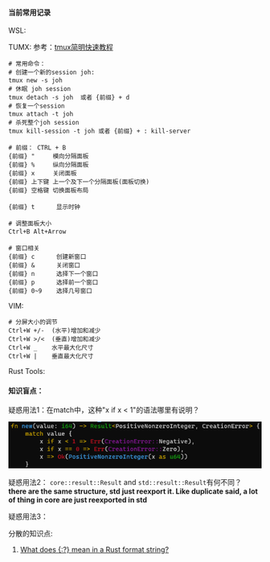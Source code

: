 #### 当前常用记录

WSL:

TUMX:
参考：[tmux简明快速教程](http://blog.kissdata.com/2014/07/29/tmux.html)

```shell
# 常用命令：
# 创建一个新的session joh:
tmux new -s joh
# 休眠 joh session
tmux detach -s joh  或者 {前缀} + d
# 恢复一个session
tmux attach -t joh
# 杀死整个joh session
tmux kill-session -t joh 或者 {前缀} + : kill-server

# 前缀： CTRL + B
{前缀} "     模向分隔面板
{前缀} %     纵向分隔面板
{前缀} x     关闭面板
{前缀} 上下键 上一个及下一个分隔面板(面板切换)
{前缀} 空格键 切换面板布局

{前缀} t      显示时钟

# 调整面板大小
Ctrl+B Alt+Arrow

# 窗口相关
{前缀} c      创建新窗口
{前缀} &      关闭窗口
{前缀} n      选择下一个窗口
{前缀} p      选择前一个窗口
{前缀} 0~9    选择几号窗口

```

VIM:

```shell
# 分屏大小的调节
Ctrl+W +/-  (水平)增加和减少
Ctrl+W >/<  (垂直)增加和减少
Ctrl+W _    水平最大化尺寸
Ctrl+W |    垂直最大化尺寸

```

Rust Tools:



#### 知识盲点：

疑惑用法1：在match中，这种"x if x < 1"的语法哪里有说明？

![image-20211022090839447](images\image-20211022090839447.png)

疑惑用法2： `core::result::Result` and `std::result::Result`有何不同？
**there are the same structure, std just reexport it. Like duplicate said, a lot of thing in core are just reexported in std**

疑惑用法3：


分散的知识点: 

1. [What does {:?} mean in a Rust format string?](https://stackoverflow.com/questions/38157335/what-does-mean-in-a-rust-format-string)

